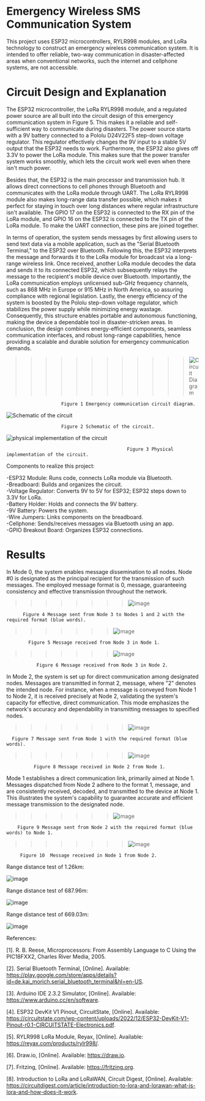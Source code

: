 
# Emergency Wireless SMS Communication System

This project uses ESP32 microcontrollers, RYLR998 modules, and LoRa technology to construct an emergency wireless communication system. It is intended to offer reliable, two-way communication in disaster-affected areas when conventional networks, such the internet and cellphone systems, are not accessible.

# Circuit Design and Explanation
The ESP32 microcontroller, the LoRa RYLR998 module, and a regulated power source are all built into the circuit design of this emergency communication system in Figure 5. This makes it a reliable and self-sufficient way to communicate during disasters. The power source starts with a 9V battery connected to a Pololu D24V22F5 step-down voltage regulator. This regulator effectively changes the 9V input to a stable 5V output that the ESP32 needs to work. Furthermore, the ESP32 also gives off 3.3V to power the LoRa module. This makes sure that the power transfer system works smoothly, which lets the circuit work well even when there isn't much power.

Besides that, the ESP32 is the main processor and transmission hub. It allows direct connections to cell phones through Bluetooth and communicates with the LoRa module through UART. The LoRa RYLR998 module also makes long-range data transfer possible, which makes it perfect for staying in touch over long distances where regular infrastructure isn't available. The GPIO 17 on the ESP32 is connected to the RX pin of the LoRa module, and GPIO 16 on the ESP32 is connected to the TX pin of the LoRa module. To make the UART connection, these pins are joined together.

In terms of operation, the system sends messages by first allowing users to send text data via a mobile application, such as the "Serial Bluetooth Terminal," to the ESP32 over Bluetooth. Following this, the ESP32 interprets the message and forwards it to the LoRa module for broadcast via a long-range wireless link. Once received, another LoRa module decodes the data and sends it to its connected ESP32, which subsequently relays the message to the recipient's mobile device over Bluetooth. Importantly, the LoRa communication employs unlicensed sub-GHz frequency channels, such as 868 MHz in Europe or 915 MHz in North America, so assuring compliance with regional legislation. Lastly, the energy efficiency of the system is boosted by the Pololu step-down voltage regulator, which stabilizes the power supply while minimizing energy wastage. Consequently, this structure enables portable and autonomous functioning, making the device a dependable tool in disaster-stricken areas. In conclusion, the design combines energy-efficient components, seamless communication interfaces, and robust long-range capabilities, hence providing a scalable and durable solution for emergency communication demands.

>>>>>>>>>>>>![Circuit Diagram](https://github.com/user-attachments/assets/7e1e1b85-e6ae-40c6-8b71-6ba4b5149de8)
                 
                        Figure 1 Emergency communication circuit diagram.
![Schematic of the circuit](https://github.com/user-attachments/assets/77186294-d396-4b2a-a665-b71667193bad)

                        Figure 2 Schematic of the circuit.
![physical implementation of the circuit](https://github.com/user-attachments/assets/ee26187a-6dc9-4a57-ab20-e6b80b0a2e20)

                                                Figure 3 Physical implementation of the circuit.
Components to realize this project:

-ESP32 Module: Runs code, connects LoRa module via Bluetooth.  
-Breadboard: Builds and organizes the circuit.  
-Voltage Regulator: Converts 9V to 5V for ESP32; ESP32 steps down to 3.3V for LoRa.  
-Battery Holder: Holds and connects the 9V battery.  
-9V Battery: Powers the system.  
-Wire Jumpers: Links components on the breadboard.  
-Cellphone: Sends/receives messages via Bluetooth using an app.  
-GPIO Breakout Board: Organizes ESP32 connections. 

 




# Results
In Mode 0, the system enables message dissemination to all nodes. Node #0 is designated as the principal recipient for the transmission of such messages. The employed message format is 0, message, guaranteeing consistency and effective transmission throughout the network. 

>>>>>>>>![image](https://github.com/user-attachments/assets/9b60b00c-2252-4383-9acf-82e04bfccdad)

          Figure 4 Message sent from Node 3 to Nodes 1 and 2 with the required format (blue words).


>>>>>>>![image](https://github.com/user-attachments/assets/04157fe7-f120-4831-9aef-93f9660bc146)

            Figure 5 Message received from Node 3 in Node 1.

>>>>>>>![image](https://github.com/user-attachments/assets/ba620538-22c0-43fd-b417-589973a99739)

               Figure 6 Message received from Node 3 in Node 2.
In Mode 2, the system is set up for direct communication among designated nodes. Messages are transmitted in format 2, message, where "2" denotes the intended node. For instance, when a message is conveyed from Node 1 to Node 2, it is received precisely at Node 2, validating the system's capacity for effective, direct communication. This mode emphasizes the network's accuracy and dependability in transmitting messages to specified nodes.


>>>>>>>>![image](https://github.com/user-attachments/assets/b3605846-ad6a-4e80-9faa-090e5a3716da)

      Figure 7 Message sent from Node 1 with the required format (blue words).

>>>>>>>>![image](https://github.com/user-attachments/assets/5930a81b-56df-408a-9d51-7153def35818)


              Figure 8 Message received in Node 2 from Node 1.
Mode 1 establishes a direct communication link, primarily aimed at Node 1. Messages dispatched from Node 2 adhere to the format 1, message, and are consistently received, decoded, and transmitted to the device at Node 1. This illustrates the system's capability to guarantee accurate and efficient message transmission to the designated node.


>>>>>>>![image](https://github.com/user-attachments/assets/e5866660-1455-48fe-9baa-719fb0d80495)

        Figure 9 Message sent from Node 2 with the required format (blue words) to Node 1.

>>>>>>>>![image](https://github.com/user-attachments/assets/236605ee-5108-4f49-a737-cb0676466df8)

         Figure 10  Message received in Node 1 from Node 2.
Range distance test of 1.26km:

![image](https://github.com/user-attachments/assets/616954ac-e661-4682-b01b-51589ad89f48)

Range distance test of 687.96m:

![image](https://github.com/user-attachments/assets/d8591808-e88c-4622-afb6-9a8ded22e7b0)

Range distance test of 669.03m:

![image](https://github.com/user-attachments/assets/e760038e-8d79-4062-9565-33245045dc3e)


References:

[1].	R. B. Reese, Microprocessors: From Assembly Language to C Using the PIC18FXX2, Charles River Media, 2005.

[2].	Serial Bluetooth Terminal, [Online]. Available: https://play.google.com/store/apps/details?id=de.kai_morich.serial_bluetooth_terminal&hl=en-US. 

[3].	Arduino IDE 2.3.2 Simulator, [Online]. Available: https://www.arduino.cc/en/software. 

[4].	ESP32 DevKit V1 Pinout, CircuitState, [Online]. Available: https://circuitstate.com/wp-content/uploads/2022/12/ESP32-DevKit-V1-Pinout-r0.1-CIRCUITSTATE-Electronics.pdf. 

[5].	RYLR998 LoRa Module, Reyax, [Online]. Available: https://reyax.com/products/rylr998/. 

[6].	Draw.io, [Online]. Available: https://draw.io. 

[7].	Fritzing, [Online]. Available: https://fritzing.org. 

[8].	Introduction to LoRa and LoRaWAN, Circuit Digest, [Online]. Available: https://circuitdigest.com/article/introduction-to-lora-and-lorawan-what-is-lora-and-how-does-it-work. 


